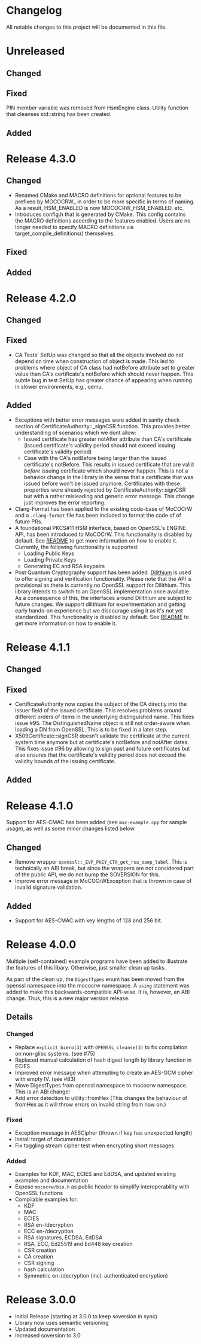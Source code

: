 # Changelog

All notable changes to this project will be documented in this file.

# Unreleased

## Changed

## Fixed

PIN member variable was removed from HsmEngine class. Utility function
that cleanses std::string has been created.

## Added

# Release 4.3.0

## Changed

* Renamed CMake and MACRO definitions for optional features to be prefixed
  by MOCOCRW_ in order to be more specific in terms of naming.
  As a result, HSM_ENABLED is now MOCOCRW_HSM_ENABLED, etc.
* Introduces config.h that is generated by CMake. This config contains the
  MACRO definitions according to the features enabled. Users are no longer
  needed to specify MACRO definitions via target_compile_definitions()
  themselves.

## Fixed

## Added

# Release 4.2.0
## Changed

## Fixed

* CA Tests' SetUp was changed so that all the objects involved do not depend on time when
  construction of object is made. This led to problems where object of CA class had notBefore
  attribute set to greater value than CA's certificate's notBefore which should never happen.
  This subtle bug in test SetUp has greater chance of appearing when running in slower
  environments, e.g., qemu.

## Added

* Exceptions with better error messages were added in sanity check section of
  CertificateAuthority::_signCSR function. This provides better understanding of
  scenarios which we dont allow:
    - Issued certificate has greater notAfter attribute than CA's certificate (issued
      certificate's validity period should not exceed issuing certificate's validity
      period)
    - Case with the CA's notBefore being larger than the issued certificate's notBefore. This
      results in issued certificate that are valid *before* issuing certificate which
      should never happen.
  This is not a behavior change in the library in the sense that a certificate that was issued
  before won't be issued anymore. Certificates with these properties were already rejected
  by CertificateAuthority::signCSR but with a rather misleading and generic error message.
  This change just improves the error reporting.
* Clang-Format has been applied to the existing code-base of MoCOCrW and a `.clang-format`
  file has been included to format the code of of future PRs.
* A foundational PKCS#11 HSM interface, based on OpenSSL's ENGINE API, has been introduced
  to MoCOCrW. This functionality is disabled by default. See [README](README.md) to get more
  information on how to enable it.
  Currently, the following functionality is supported:
    - Loading Public Keys
    - Loading Private Keys
    - Generating EC and RSA keypairs
* Post Quantum Cryptography support has been added.
  [Dilithium](https://www.pq-crystals.org/dilithium/)
  is used to offer signing and verification functionality. Please note that the API is
  provisional as there is currently no OpenSSL support for Dilithium. This library intends to
  switch to an OpenSSL implementation once available. As a consequence of this, the interfaces
  around Dilithium are subject to future changes. We support dilithium for experimentation and
  getting early hands-on experience but we discourage using it as it's not yet standardized.
  This functionality is disabled by default. See [README](README.md) to get more
  information on how to enable it.

# Release 4.1.1

## Changed

## Fixed

* CertificateAuthority now copies the subject of the CA directly into the
  issuer field of the issued certificate. This resolves problems around
  different orders of items in the underlying distinguished name. This fixes
  issue #95. The DistinguishedName object is still not order-aware when loading
  a DN from OpenSSL. This is to be fixed in a later step.
* X509Certificate::signCSR doesn't validate the certificate at the current
  system time anymore but at certificate's notBefore and notAfter dates.
  This fixes issue #96 by allowing to sign past and future certificates but
  also ensures that the certificate's validity period does not exceed the
  validity bounds of the issuing certificate.

## Added

# Release 4.1.0

Support for AES-CMAC has been added (see `mac-example.cpp` for sample usage),
as well as some minor changes listed below.

## Changed

* Remove wrapper `openssl::_EVP_PKEY_CTX_get_rsa_oaep_label`. This is
  technically an ABI break, but since the wrappers are not considered part of
  the public API, we do not bump the SOVERSION for this.
* Improve error message in MoCOCrWException that is thrown in case of invalid
  signature validation.

## Added

* Support for AES-CMAC with key lengths of 128 and 256 bit.

# Release 4.0.0

Multiple (self-contained) example programs have been added to illustrate the features of this
libary. Otherwise, just smaller clean up tasks.

As part of the clean up, the `DigestTypes` enum has been moved from the openssl namespace into
the mococrw namespace. A `using` statement  was added to make this backwards-compatible API-wise.
It is, however, an ABI change. Thus, this is a new major version release.

## Details

### Changed

* Replace `explicit_bzero(3)` with `OPENSSL_cleanse(3)` to fix compilation on non-glibc systems. (see #75)
* Replaced manual calculation of hash digest length by library function in ECIES
* Improved error message when attempting to create an AES-GCM cipher with empty IV. (see #83)
* Move DigestTypes from openssl namespace to mococrw namespace. This is an ABI change!
* Add error detection to utility::fromHex (This changes the behaviour of fromHex as it will throw
errors on invalid string from now on.)

### Fixed

* Exception message in AESCipher (thrown if key has unexpected length)
* Install target of documentation
* Fix toggling stream cipher test when encrypting short messages

### Added

* Examples for KDF, MAC, ECIES and EdDSA, and updated existing examples and documentation
* Expose `mococrw/bio.h` as public header to simplify interoperability with OpenSSL functions
* Compilable examples for:
  * KDF
  * MAC
  * ECIES
  * RSA en-/decryption
  * ECC en-/decryption
  * RSA signatures, ECDSA, EdDSA
  * RSA, ECC, Ed25519 and Ed448 key creation
  * CSR creation
  * CA creation
  * CSR signing
  * hash calculation
  * Symmetric en-/decryption (incl. authenticated encryption)

# Release 3.0.0
* Initial Release (starting at 3.0.0 to keep soversion in sync)
* Library now uses semantic versioning
* Updated documentation
* Increased soversion to 3.0
